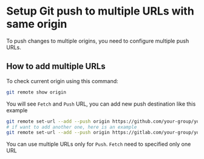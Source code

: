 # Setup Git push to multiple URLs with same origin

To push changes to multiple origins, you need to configure multiple push URLs.

## How to add multiple URLs

To check current origin using this command:

```bash
git remote show origin
```

You will see `Fetch` and `Push` URL, you can add new push destination like this example

```bash
git remote set-url --add --push origin https://github.com/your-group/your-repo.git
# if want to add another one, here is an example
git remote set-url --add --push origin https://gitlab.com/your-group/your-repo.git
```

You can use multiple URLs only for `Push`. `Fetch` need to specified only one URL
